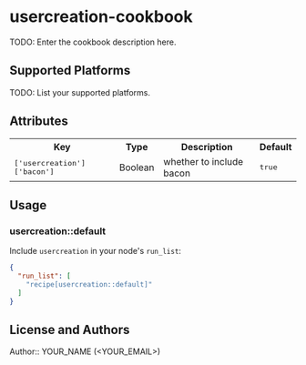 # usercreation-cookbook

TODO: Enter the cookbook description here.

## Supported Platforms

TODO: List your supported platforms.

## Attributes

<table>
  <tr>
    <th>Key</th>
    <th>Type</th>
    <th>Description</th>
    <th>Default</th>
  </tr>
  <tr>
    <td><tt>['usercreation']['bacon']</tt></td>
    <td>Boolean</td>
    <td>whether to include bacon</td>
    <td><tt>true</tt></td>
  </tr>
</table>

## Usage

### usercreation::default

Include `usercreation` in your node's `run_list`:

```json
{
  "run_list": [
    "recipe[usercreation::default]"
  ]
}
```

## License and Authors

Author:: YOUR_NAME (<YOUR_EMAIL>)
